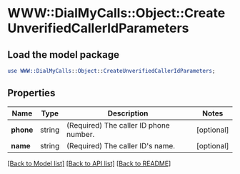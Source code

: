 # WWW::DialMyCalls::Object::CreateUnverifiedCallerIdParameters

## Load the model package
```perl
use WWW::DialMyCalls::Object::CreateUnverifiedCallerIdParameters;
```

## Properties
Name | Type | Description | Notes
------------ | ------------- | ------------- | -------------
**phone** | string | (Required)  The caller ID phone number. | [optional] 
**name** | string | (Required)  The caller ID&#39;s name. | [optional] 

[[Back to Model list]](../README.md#documentation-for-models) [[Back to API list]](../README.md#documentation-for-api-endpoints) [[Back to README]](../README.md)


